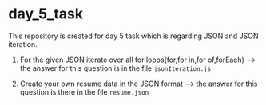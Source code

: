 # day_5_task

This repository is created for day 5 task which is regarding JSON and JSON iteration.

1. For the given JSON iterate over all for loops(for,for in,for of,forEach) --> the answer for this question is in the file `jsonIteration.js`

2) Create your own resume data in the JSON format --> the answer for this question is there in the file `resume.json`
